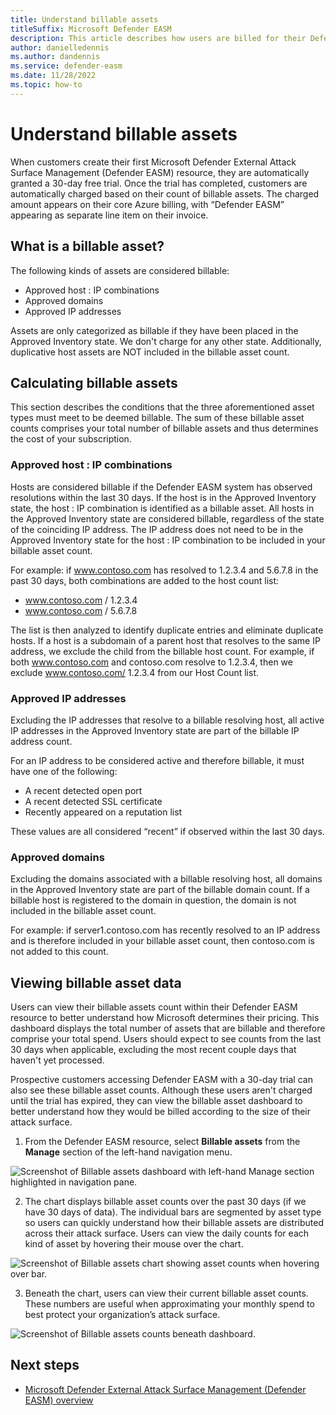 ```yaml
---
title: Understand billable assets
titleSuffix: Microsoft Defender EASM 
description: This article describes how users are billed for their Defender EASM resource usage, and guides them to the dashboard that displays their counts. 
author: danielledennis
ms.author: dandennis
ms.service: defender-easm
ms.date: 11/28/2022
ms.topic: how-to
---
```


# Understand billable assets

When customers create their first Microsoft Defender External Attack Surface Management (Defender EASM) resource, they are automatically granted a 30-day free trial.  Once the trial has completed, customers are automatically charged based on their count of billable assets.   The charged amount appears on their core Azure billing, with “Defender EASM” appearing as separate line item on their invoice.


## What is a billable asset? 

The following kinds of assets are considered billable:  

- Approved host : IP combinations  
- Approved domains 
- Approved IP addresses 
  
  
Assets are only categorized as billable if they have been placed in the Approved Inventory state.  We don't charge for any other state. Additionally, duplicative host assets are NOT included in the billable asset count.  



## Calculating billable assets 

This section describes the conditions that the three aforementioned asset types must meet to be deemed billable.  The sum of these billable asset counts comprises your total number of billable assets and thus determines the cost of your subscription.  



### Approved host : IP combinations

Hosts are considered billable if the Defender EASM system has observed resolutions within the last 30 days. If the host is in the Approved Inventory state, the host : IP combination is identified as a billable asset. All hosts in the Approved Inventory state are considered billable, regardless of the state of the coinciding IP address. The IP address does not need to be in the Approved Inventory state for the host : IP combination to be included in your billable asset count. 

 
For example: if www.contoso.com has resolved to 1.2.3.4 and 5.6.7.8 in the past 30 days, both combinations are added to the host count list: 

- www.contoso.com / 1.2.3.4 
- www.contoso.com / 5.6.7.8 


The list is then analyzed to identify duplicate entries and eliminate duplicate hosts.  If a host is a subdomain of a parent host that resolves to the same IP address, we exclude the child from the billable host count. For example, if both www.contoso.com and contoso.com resolve to 1.2.3.4, then we exclude www.contoso.com/ 1.2.3.4 from our Host Count list. 



### Approved IP addresses 

Excluding the IP addresses that resolve to a billable resolving host, all active IP addresses in the Approved Inventory state are part of the billable IP address count.  
 
For an IP address to be considered active and therefore billable, it must have one of the following:  

- A recent detected open port  
- A recent detected SSL certificate 
- Recently appeared on a reputation list 


These values are all considered “recent” if observed within the last 30 days. 



### Approved domains 

Excluding the domains associated with a billable resolving host, all domains in the Approved Inventory state are part of the billable domain count. If a billable host is registered to the domain in question, the domain is not included in the billable asset count.  

For example: if server1.contoso.com has recently resolved to an IP address and is therefore included in your billable asset count, then contoso.com is not added to this count.   


## Viewing billable asset data 

Users can view their billable assets count within their Defender EASM resource to better understand how Microsoft determines their pricing. This dashboard displays the total number of assets that are billable and therefore comprise your total spend. Users should expect to see counts from the last 30 days when applicable, excluding the most recent couple days that haven't yet processed.   

Prospective customers accessing Defender EASM with a 30-day trial can also see these billable asset counts. Although these users aren't charged until the trial has expired, they can view the billable asset dashboard to better understand how they would be billed according to the size of their attack surface.  
1. From the Defender EASM resource, select **Billable assets** from the **Manage** section of the left-hand navigation menu.


  ![Screenshot of Billable assets dashboard with left-hand Manage section highlighted in navigation pane.](media/billable-1a.png)


2. The chart displays billable asset counts over the past 30 days (if we have 30 days of data). The individual bars are segmented by asset type so users can quickly understand how their billable assets are distributed across their attack surface. Users can view the daily counts for each kind of asset by hovering their mouse over the chart. 

  ![Screenshot of Billable assets chart showing asset counts when hovering over bar.](media/billable-2a.png)


3. Beneath the chart, users can view their current billable asset counts. These numbers are useful when approximating your monthly spend to best protect your organization’s attack surface.  

  ![Screenshot of Billable assets counts beneath dashboard.](media/billable-3.png)


## Next steps 

- [Microsoft Defender External Attack Surface Management (Defender EASM) overview](index.md)   
